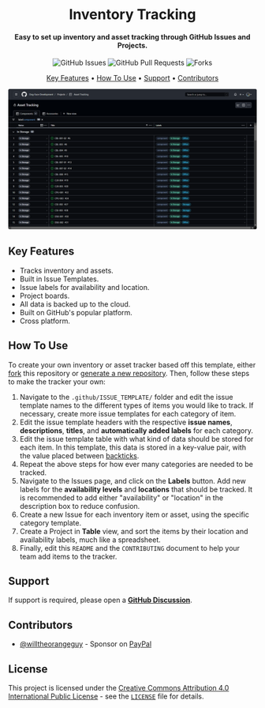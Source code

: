 <!-- Logo -->
<h1 align="center">
  Inventory Tracking
  <br>
</h1>

<!-- Copy -->
<h4 align="center">Easy to set up inventory and asset tracking through GitHub Issues and Projects.</h4>

<!-- Badges -->
<div align="center">
  <!-- Issues -->
  <img alt="GitHub Issues" src="https://img.shields.io/github/issues/Dog-Face-Development/inventory-tracking">
  <!-- Pull Requests -->
  <img alt="GitHub Pull Requests" src="https://img.shields.io/github/issues-pr/Dog-Face-Development/inventory-tracking">
  <!-- Forks -->
  <img alt="Forks" src="https://img.shields.io/github/forks/Dog-Face-Development/inventory-tracking?style=social">
</div>

<!-- Navigation -->
<p align="center">
  <a href="#key-features">Key Features</a> •
  <a href="#how-to-use">How To Use</a> •
  <a href="#support">Support</a> •
  <a href="#contributors">Contributors</a>
</p>

<!-- Screenshot(s) -->
![screenshot](board.png)

## Key Features

* Tracks inventory and assets.
* Built in Issue Templates.
* Issue labels for availability and location.
* Project boards.
* All data is backed up to the cloud.
* Built on GitHub's popular platform.
* Cross platform.

## How To Use

To create your own inventory or asset tracker based off this template, either [fork](https://github.com/Dog-Face-Development/inventory-tracking/fork) this repository or [generate a new repository](https://github.com/Dog-Face-Development/inventory-tracking/generate). Then, follow these steps to make the tracker your own:

1. Navigate to the `.github/ISSUE_TEMPLATE/` folder and edit the issue template names to the different types of items you would like to track. If necessary, create more issue templates for each category of item.
2. Edit the issue template headers with the respective **issue names**, **descriptions**, **titles**, and **automatically added labels** for each category.
3. Edit the issue template table with what kind of data should be stored for each item. In this template, this data is stored in a key-value pair, with the value placed between [backticks](https://en.wikipedia.org/wiki/Backtick).
4. Repeat the above steps for how ever many categories are needed to be tracked.
5. Navigate to the Issues page, and click on the **Labels** button. Add new labels for the **availability levels** and **locations** that should be tracked. It is recommended to add either "availability" or "location" in the description box to reduce confusion.
6. Create a new Issue for each inventory item or asset, using the specific category template.
7. Create a Project in **Table** view, and sort the items by their location and availability labels, much like a spreadsheet.
8. Finally, edit this `README` and the `CONTRIBUTING` document to help your team add items to the tracker.

## Support

If support is required, please open a **[GitHub Discussion](https://github.com/Dog-Face-Development/Periodic-Table-Info/discussions)**.

## Contributors

* [@willtheorangeguy](https://github.com/willtheorangeguy) - Sponsor on [PayPal](https://paypal.me/wvdg44?country.x=CA&locale.x=en_US)

## License

This project is licensed under the [Creative Commons Attribution 4.0 International Public License](https://creativecommons.org/licenses/by/4.0/) - see the [`LICENSE`](LICENSE.md) file for details.
